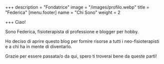 +++
description = "Fondatrice"
image = "/images/profilo.webp"
title = "Federica"
[menu.footer]
name = "Chi Sono"
weight = 2

+++
Ciao! 

Sono Federica, fisioterapista di professione e blogger per hobby.

Ho deciso di aprire questo blog per fornire risorse a tutti i neo-fisioterapisti e a chi ha in mente di diventarlo.

Grazie per essere passata/o da qui, spero ti troverai bene da queste parti!